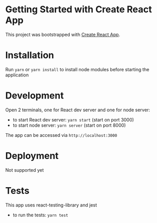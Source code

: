 # Getting Started with Create React App

This project was bootstrapped with [Create React App](https://github.com/facebook/create-react-app).

# Installation

Run `yarn` or `yarn install` to install node modules before starting the application

# Development

Open 2 terminals, one for React dev server and one for node server:

- to start React dev server: `yarn start` (start on port 3000)
- to start node server: `yarn server` (start on port 8000)

The app can be accessed via `http://localhost:3000`

# Deployment

Not supported yet

# Tests

This app uses react-testing-library and jest

- to run the tests: `yarn test`
